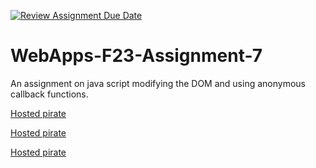 [![Review Assignment Due Date](https://classroom.github.com/assets/deadline-readme-button-24ddc0f5d75046c5622901739e7c5dd533143b0c8e959d652212380cedb1ea36.svg)](https://classroom.github.com/a/Kv-XePEp)
# WebApps-F23-Assignment-7
An assignment on java script modifying the DOM and using anonymous callback functions.


[Hosted pirate](https://44-563-webapps-f23.github.io/44563-webapps-f23-assignment7-saivamshikrishnagajji/pirate.html)


[Hosted pirate](https://44-563-webapps-f23.github.io/44563-webapps-f23-assignment7-saivamshikrishnagajji/merger.html)


[Hosted pirate](https://44-563-webapps-f23.github.io/44563-webapps-f23-assignment7-saivamshikrishnagajji/react.html)
